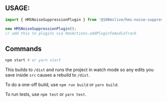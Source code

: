 ## USAGE:

```js
import { HMSNoiseSuppressionPlugin } from '@100mslive/hms-noise-suppression';

new HMSNoiseSuppressionPlugin();
// add this to plugins via hmsActions.addPluginToAudioTrack
```

## Commands

```bash
npm start # or yarn start
```

This builds to `/dist` and runs the project in watch mode so any edits you save inside `src` causes a rebuild to `/dist`.

To do a one-off build, use `npm run build` or `yarn build`.

To run tests, use `npm test` or `yarn test`.
